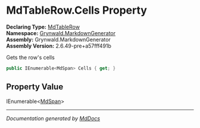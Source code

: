 ﻿<!--  
  <auto-generated>   
    The contents of this file were generated by a tool.  
    Changes to this file may be list if the file is regenerated  
  </auto-generated>   
-->

# MdTableRow.Cells Property

**Declaring Type:** [MdTableRow](../index.md)  
**Namespace:** [Grynwald.MarkdownGenerator](../../index.md)  
**Assembly:** Grynwald.MarkdownGenerator  
**Assembly Version:** 2.6.49\-pre+a57fff491b

Gets the row's cells

```csharp
public IEnumerable<MdSpan> Cells { get; }
```

## Property Value

IEnumerable\<[MdSpan](../../MdSpan/index.md)\>

___

*Documentation generated by [MdDocs](https://github.com/ap0llo/mddocs)*
